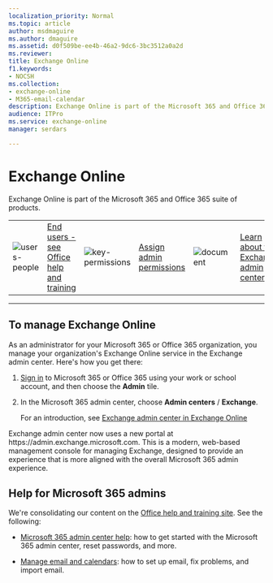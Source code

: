 ```yaml
---
localization_priority: Normal
ms.topic: article
author: msdmaguire
ms.author: dmaguire
ms.assetid: d0f509be-ee4b-46a2-9dc6-3bc3512a0a2d
ms.reviewer: 
title: Exchange Online
f1.keywords:
- NOCSH
ms.collection: 
- exchange-online
- M365-email-calendar
description: Exchange Online is part of the Microsoft 365 and Office 365 suite of products.
audience: ITPro
ms.service: exchange-online
manager: serdars

---
```


# Exchange Online

Exchange Online is part of the Microsoft 365 and Office 365 suite of products.

|               |               |               |               |               |               |
| ------------- | ------------- | ------------- | ------------- | ------------- | ------------- |
| ![users-people](https://docs.microsoft.com/office/media/icons/users-people_40x40.svg) | [End users - see Office help and training](https://support.office.com/) | ![key-permissions](https://docs.microsoft.com/office/media/icons/key-permissions_40x40.svg) | [Assign admin permissions](https://docs.microsoft.com/microsoft-365/admin/add-users/assign-admin-roles) | ![document](https://docs.microsoft.com/office/media/icons/document_40x40.svg) | [Learn about the Exchange admin center](/Exchange/exchange-admin-center)

---

<h2>To manage Exchange Online</h2>
<p>As an administrator for your Microsoft 365 or Office 365 organization, you manage your organization's Exchange Online service in the Exchange admin center. Here's how you get there:
<ol>
<li><p><a href="https://support.microsoft.com/office/e9eb7d51-5430-4929-91ab-6157c5a050b4">Sign in</a> to Microsoft 365 or Office 365 using your work or school account, and then choose the <b>Admin</b> tile. </p></li>
<li><p>In the Microsoft 365 admin center, choose <b>Admin centers</b> / <b>Exchange</b>.</p>
    <p>For an introduction, see <a href="/exchange/exchange-admin-center">Exchange admin center in Exchange Online</a></p></li>
</ol>
<p>Exchange admin center now uses a new portal at https://admin.exchange.microsoft.com. This is a modern, web-based management console for managing Exchange, designed to provide an experience that is more aligned with the overall Microsoft 365 admin experience.<p>

<h2>Help for Microsoft 365 admins</h2>
<p>We're consolidating our content on the <a href="https://support.office.com/">Office help and training site</a>. See the following:
<ul>
<li><p><a href="https://docs.microsoft.com/microsoft-365/admin">Microsoft 365 admin center help</a>: how to get started with the Microsoft  365 admin center, reset passwords, and more.</p></li>
<li><p><a href="https://docs.microsoft.com/microsoft-365/admin/email/">Manage email and calendars</a>: how to set up email, fix problems, and import email.</p></li>
</ul>
